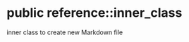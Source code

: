 # <a name='reference-inner_class' /> public reference::inner_class

inner class to create new Markdown file 




